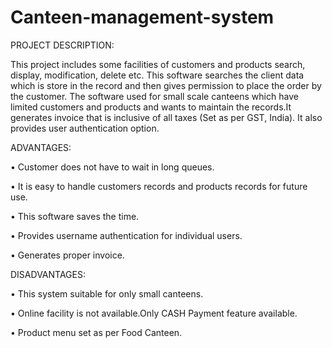 # Canteen-management-system

PROJECT DESCRIPTION:

This project includes some facilities of customers and products search, display, modification, delete etc. This software searches the client data which is store in the record and then gives permission to place the order by the customer. The software used for small scale canteens which have limited customers and products and wants to maintain the records.It generates invoice that is inclusive of all taxes (Set as per GST, India). It also provides
user authentication option.

ADVANTAGES:

•	Customer does not have to wait in long queues.

•	It is easy to handle customers records and products records for future use.

•	This software saves the time.

•	Provides username authentication for individual users.

•	Generates proper invoice.


DISADVANTAGES:

•	This system suitable for only small canteens.

•	Online facility is not available.Only CASH Payment feature available.

•	Product menu set as per Food Canteen.
